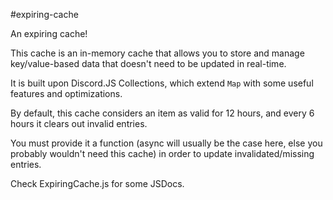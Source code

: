 #expiring-cache

An expiring cache!

This cache is an in-memory cache that allows you to store and manage key/value-based data that doesn't need to be updated in real-time.

It is built upon Discord.JS Collections, which extend `Map` with some useful features and optimizations.

By default, this cache considers an item as valid for 12 hours, and every 6 hours it clears out invalid entries. 
 
You must provide it a function (async will usually be the case here, else you probably wouldn't need this cache) in order to update invalidated/missing entries.

Check ExpiringCache.js for some JSDocs.
